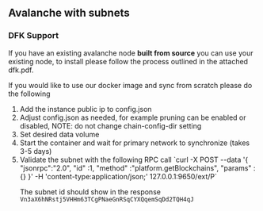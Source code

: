 ## Avalanche with subnets

### DFK Support
If you have an existing avalanche node **built from source** you can use your existing node, to install please follow the process outlined in the attached dfk.pdf.

If you would like to use our docker image and sync from scratch please do the following

<ol>
  <li>Add the instance public ip to config.json</li>
  <li>Adjust config.json as needed, for example pruning can be enabled or disabled, NOTE: do not change chain-config-dir setting</li>
  <li>Set desired data volume</li>
  <li>Start the container and wait for primary network to synchronize (takes 3-5 days)</li>
  <li> Validate the subnet with the following RPC call 
  `curl -X POST --data '{
    "jsonrpc":"2.0",
    "id"     :1,
    "method" :"platform.getBlockchains",
    "params" :{}
}' -H 'content-type:application/json;' 127.0.0.1:9650/ext/P`

The subnet id should show in the response `Vn3aX6hNRstj5VHHm63TCgPNaeGnRSqCYXQqemSqDd2TQH4qJ`
  </li>
</ol>